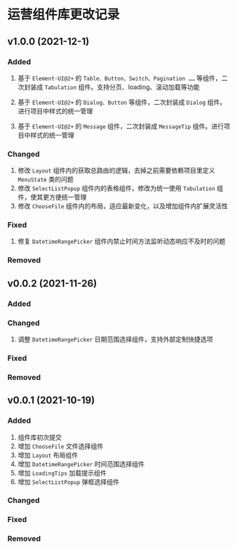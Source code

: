 # 运营组件库更改记录

##   v1.0.0 (2021-12-1)
### Added

1. 基于 `Element-UI@2+` 的 `Table、Button、Switch、Pagination ……` 等组件，二次封装成 `Tabulation` 组件。支持分页、loading、滚动加载等功能

2. 基于 `Element-UI@2+` 的 `Dialog、Button` 等组件，二次封装成 `Dialog` 组件。进行项目中样式的统一管理
2. 基于 `Element-UI@2+` 的 `Message` 组件，二次封装成 `MessageTip` 组件。进行项目中样式的统一管理

### Changed

1. 修改 `Layout` 组件内的获取总路由的逻辑，去掉之前需要依赖项目里定义 `MenuState` 类的问题
2. 修改 `SelectListPopup` 组件内的表格组件，修改为统一使用 `Tabulation` 组件，使其更方便统一管理
3. 修改  `ChooseFile` 组件内的布局，适应最新变化，以及增加组件内扩展灵活性

### Fixed

1. 修复 `DatetimeRangePicker` 组件内禁止时间方法监听动态响应不及时的问题

### Removed


##   v0.0.2 (2021-11-26)

### Added

### Changed

1. 调整 `DatetimeRangePicker` 日期范围选择组件，支持外部定制快捷选项
### Fixed

### Removed


##   v0.0.1 (2021-10-19)

### Added

1. 组件库初次提交
2. 增加 `ChooseFile` 文件选择组件
3. 增加 `Layout` 布局组件
4. 增加 `DatetimeRangePicker` 时间范围选择组件
5. 增加 `LoadingTips` 加载提示组件
5. 增加 `SelectListPopup` 弹框选择组件

### Changed

### Fixed

### Removed